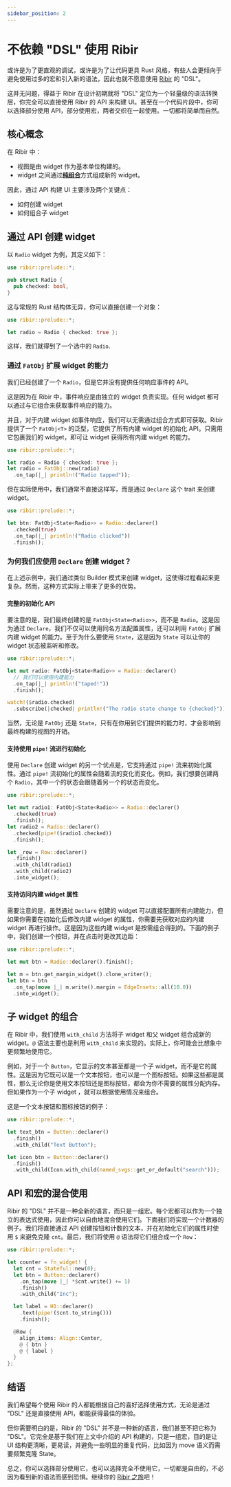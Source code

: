 ```yaml
---
sidebar_position: 2
---
```


# 不依赖 "DSL" 使用 Ribir


或许是为了更直观的调试，或许是为了让代码更具 Rust 风格，有些人会更倾向于避免使用过多的宏和引入新的语法，因此也就不愿意使用 [Ribir](https://github.com/RibirX/Ribir) 的 "DSL"。

这并无问题，得益于 Ribir 在设计初期就将 "DSL" 定位为一个轻量级的语法转换层，你完全可以直接使用 Ribir 的 API 来构建 UI。甚至在一个代码片段中，你可以选择部分使用 API，部分使用宏，两者交织在一起使用。一切都将简单而自然。

## 核心概念

在 Ribir 中：

- 视图是由 widget 作为基本单位构建的。
- widget 之间通过[**纯组合**](./widget_in_depth.md#纯组合)方式组成新的 widget。

因此，通过 API 构建 UI 主要涉及两个关键点：

- 如何创建 widget
- 如何组合子 widget

## 通过 API 创建 widget

以 `Radio`  widget 为例，其定义如下：

```rust
use ribir::prelude::*;

pub struct Radio {
  pub checked: bool,
}
```

这与常规的 Rust 结构体无异，你可以直接创建一个对象：

```rust
use ribir::prelude::*;

let radio = Radio { checked: true };
```

这样，我们就得到了一个选中的 `Radio`.

### 通过 `FatObj` 扩展 widget 的能力

我们已经创建了一个 `Radio`，但是它并没有提供任何响应事件的 API。

这是因为在 Ribir 中，事件响应是由独立的 widget 负责实现。任何 widget 都可以通过与它组合来获取事件响应的能力。

并且，对于内建 widget 如事件响应，我们可以无需通过组合方式即可获取。Ribir 提供了一个 `FatObj<T>` 的泛型，它提供了所有内建 widget 的初始化 API。只需用它包裹我们的 widget，即可让 widget 获得所有内建 widget 的能力。

```rust
use ribir::prelude::*;

let radio = Radio { checked: true };
let radio = FatObj::new(radio)
  .on_tap(|_| println!("Radio tapped"));
```

但在实际使用中，我们通常不直接这样写，而是通过 `Declare` 这个 trait 来创建 widget。

```rust
use ribir::prelude::*;

let btn: FatObj<State<Radio>> = Radio::declarer()
  .checked(true)
  .on_tap(|_| println!("Radio clicked"))
  .finish();
```

### 为何我们应使用 `Declare` 创建 widget？

在上述示例中，我们通过类似 Builder 模式来创建 widget，这使得过程看起来更复杂。然而，这种方式实际上带来了更多的优势。


#### 完整的初始化 API

要注意的是，我们最终创建的是 `FatObj<State<Radio>>`，而不是 `Radio`。这是因为通过 `Declare`，我们不仅可以使用同名方法配置属性，还可以利用 `FatObj` 扩展内建 widget 的能力。至于为什么要使用 `State`，这是因为 `State` 可以让你的 widget 状态被监听和修改。

```rust
use ribir::prelude::*;

let mut radio: FatObj<State<Radio>> = Radio::declarer()
  // 我们可以使用内建能力
  .on_tap(|_| println!("taped!"))
  .finish();

watch!($radio.checked)
  .subscribe(|checked| println!("The radio state change to {checked}"));
```

当然，无论是 `FatObj` 还是 `State`，只有在你用到它们提供的能力时，才会影响到最终构建的视图的开销。

#### 支持使用 `pipe!` 流进行初始化

使用 `Declare` 创建 widget 的另一个优点是，它支持通过 `pipe!` 流来初始化属性。通过 `pipe!` 流初始化的属性会随着流的变化而变化。例如，我们想要创建两个 `Radio`，其中一个的状态会跟随着另一个的状态而变化。

```rust
use ribir::prelude::*;

let mut radio1: FatObj<State<Radio>> = Radio::declarer()
  .checked(true)
  .finish();
let radio2 = Radio::declarer()
  .checked(pipe!($radio1.checked))
  .finish();

let _row = Row::declarer()
  .finish()
  .with_child(radio1)
  .with_child(radio2)
  .into_widget();
```

#### 支持访问内建 widget 属性

需要注意的是，虽然通过 `Declare` 创建的 widget 可以直接配置所有内建能力，但如果你需要在初始化后修改内建 widget 的属性，你需要先获取对应的内建 widget 再进行操作。这是因为这些内建 widget 是按需组合得到的。下面的例子中，我们创建一个按钮，并在点击时更改其边距：

```rust
use ribir::prelude::*;

let mut btn = Radio::declarer().finish();

let m = btn.get_margin_widget().clone_writer();
let btn = btn
  .on_tap(move |_| m.write().margin = EdgeInsets::all(10.0))
  .into_widget();
```

## 子 widget 的组合

在 Ribir 中，我们使用 `with_child` 方法将子 widget 和父 widget 组合成新的 widget。`@` 语法主要也是利用 `with_child` 来实现的。实际上，你可能会比想象中更频繁地使用它。

例如，对于一个 `Button`，它显示的文本甚至都是一个子 widget，而不是它的属性。这是因为它既可以是一个文本按钮，也可以是一个图标按钮。如果这些都是属性，那么无论你是使用文本按钮还是图标按钮，都会为你不需要的属性分配内存。但如果作为一个子 widget ，就可以根据使用情况来组合。

这是一个文本按钮和图标按钮的例子：

```rust
use ribir::prelude::*;

let text_btn = Button::declarer()
  .finish()
  .with_child("Text Button");

let icon_btn = Button::declarer()
  .finish()
  .with_child(Icon.with_child(named_svgs::get_or_default("search")));
```

## API 和宏的混合使用

Ribir 的 "DSL" 并不是一种全新的语言，而只是一组宏。每个宏都可以作为一个独立的表达式使用，因此你可以自由地混合使用它们。下面我们将实现一个计数器的例子。我们将直接通过 API 创建按钮和计数的文本，并在初始化它们的属性时使用 `$` 来避免克隆 `cnt`。最后，我们将使用 `@` 语法将它们组合成一个 `Row`：

```rust
use ribir::prelude::*;

let counter = fn_widget! {
  let cnt = Stateful::new(0);
  let btn = Button::declarer()
    .on_tap(move |_| *$cnt.write() += 1)
    .finish()
    .with_child("Inc");

  let label = H1::declarer()
    .text(pipe!($cnt.to_string()))
    .finish();

  @Row {
    align_items: Align::Center,
    @ { btn }
    @ { label }
  }
};
```

## 结语

我们希望每个使用 Ribir 的人都能根据自己的喜好选择使用方式，无论是通过 "DSL" 还是直接使用 API，都能获得最佳的体验。

但你需要明白的是，Ribir 的 "DSL" 并不是一种新的语言，我们甚至不把它称为 "DSL"。它完全是基于我们在上文中介绍的 API 构建的，只是一组宏，目的是让 UI 结构更清晰，更易读，并避免一些明显的重复代码，比如因为 move 语义而需要频繁克隆 State。

总之，你可以选择部分使用它，也可以选择完全不使用它，一切都是自由的，不必因为看到新的语法而感到恐惧。继续你的 [Ribir 之旅](../get_started/quick_start.md)吧！


